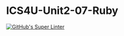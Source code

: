 # ICS4U-Unit2-07-Ruby
[![GitHub's Super Linter](https://github.com/cameron-teed/ICS4U-Unit2-07-Ruby/workflows/GitHub's%20Super%20Linter/badge.svg)](https://github.com/cameron-teed/ICS4U-Unit2-07-Ruby/actions)
